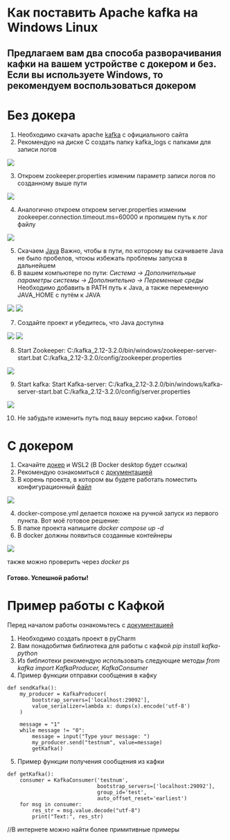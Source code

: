 # Как поставить Apache kafka на Windows Linux

## Предлагаем вам два способа разворачивания кафки на вашем устройстве с докером и без. Если вы используете Windows, то рекомендуем воспользоваться докером


# Без докера

1. Необходимо скачать apache [kafka](https://kafka.apache.org/downloads) с официального сайта 
2. Рекомендую на диске С создать папку kafka_logs с папками для записи логов

![](assets/image1.jpg)

3. Откроем zookeeper.properties изменим параметр записи логов по созданному выше пути

![](assets/image2.jpg)

4. Аналогично откроем откроем server.properties изменим zookeeper.connection.timeout.ms=60000 и пропишем путь к лог файлу

![](assets/image20.jpg)

5. Скачаем [Java](https://www.java.com/ru/download/) Важно, чтобы в пути, по которому вы скачиваете Java не было пробелов, чтоюы избежать проблемы запуска в дальнейшем
6. В вашем компьютере по пути: 
*Система -> Дополнительные параметры системы -> Дополнительно -> Переменные среды* 
Необходимо добавить в PATH путь к Java, а также переменную JAVA_HOME с путём к JAVA

![](assets/image3.jpg)
![](assets/image4.jpg)

7. Создайте проект и убедитесь, что Java доступна

![](assets/image5.jpg)
![](assets/image6.jpg)

8. Start Zookeeper:
C:/kafka_2.12-3.2.0/bin/windows/zookeeper-server-start.bat C:/kafka_2.12-3.2.0/config/zookeeper.properties

![](assets/Start1.jpg)

9. Start kafka:
Start Kafka-server:
C:/kafka_2.12-3.2.0/bin/windows/kafka-server-start.bat C:/kafka_2.12-3.2.0/config/server.properties

![](assets/Start2.jpg)

10. Не забудьте изменить путь под вашу версию кафки.
Готово!


# С докером
1. Скачайте [докер](https://www.docker.com/products/docker-desktop/) и WSL2 (В Docker desktop будет ссылка)
2. Рекомендую ознакомиться с [документацией](https://learn.microsoft.com/ru-ru/windows/wsl/tutorials/wsl-containers)
3. В корень проекта, в котором вы будете работать поместить конфигурационный [файл](docker-compose.yml) 

![](assets/docker1.jpg)

4. docker-compose.yml делается похоже на ручной запуск из первого пункта. Вот моё готовое решение:
5. В папке проекта напишите *docker compose up -d*
6. В docker должны появиться созданные контейнеры 

![](assets/docker2.jpg)

также можно проверить через *docker ps*

#### Готово. Успешной работы!

# Пример работы с Кафкой

Перед началом работы ознакомьтесь с [документацией](https://kafka-python.readthedocs.io/en/master/)

1. Необходимо создать проект в pyCharm
2. Вам понадобитмя библиотека для работы с кафкой _pip install kafka-python_
3. Из библиотеки рекомендую использовать следующие методы _from kafka import KafkaProducer, KafkaConsumer_
4. Пример функции отправки сообщения в кафку

```
def sendKafka():
    my_producer = KafkaProducer(
        bootstrap_servers=['localhost:29092'],
        value_serializer=lambda x: dumps(x).encode('utf-8')
    )

    message = "1"
    while message != "0":
        message = input("Type your message: ")
        my_producer.send("testnum", value=message)
        getKafka()
```

5. Пример функции получения сообщения из кафки

```
def getKafka():
    consumer = KafkaConsumer('testnum',
                             bootstrap_servers=['localhost:29092'],
                             group_id='test',
                             auto_offset_reset='earliest')
    for msg in consumer:
        res_str = msg.value.decode("utf-8")
        print("Text:", res_str)
```

//В интернете можно найти более примитивные примеры
